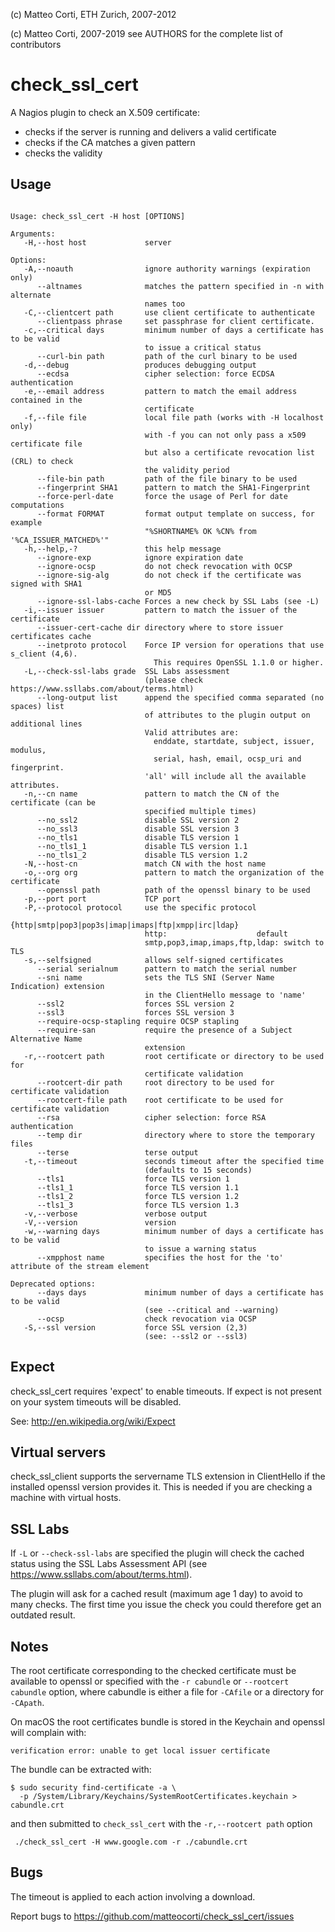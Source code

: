 
 (c) Matteo Corti, ETH Zurich, 2007-2012

 (c) Matteo Corti, 2007-2019
  see AUTHORS for the complete list of contributors

# check_ssl_cert

A Nagios plugin to check an X.509 certificate:
 - checks if the server is running and delivers a valid certificate
 - checks if the CA matches a given pattern
 - checks the validity

## Usage

```

Usage: check_ssl_cert -H host [OPTIONS]

Arguments:
   -H,--host host             server

Options:
   -A,--noauth                ignore authority warnings (expiration only)
      --altnames              matches the pattern specified in -n with alternate
                              names too
   -C,--clientcert path       use client certificate to authenticate
      --clientpass phrase     set passphrase for client certificate.
   -c,--critical days         minimum number of days a certificate has to be valid
                              to issue a critical status
      --curl-bin path         path of the curl binary to be used
   -d,--debug                 produces debugging output
      --ecdsa                 cipher selection: force ECDSA authentication
   -e,--email address         pattern to match the email address contained in the
                              certificate
   -f,--file file             local file path (works with -H localhost only)
                              with -f you can not only pass a x509 certificate file
                              but also a certificate revocation list (CRL) to check
                              the validity period
      --file-bin path         path of the file binary to be used
      --fingerprint SHA1      pattern to match the SHA1-Fingerprint
      --force-perl-date       force the usage of Perl for date computations
      --format FORMAT         format output template on success, for example
                              "%SHORTNAME% OK %CN% from '%CA_ISSUER_MATCHED%'"
   -h,--help,-?               this help message
      --ignore-exp            ignore expiration date
      --ignore-ocsp           do not check revocation with OCSP
      --ignore-sig-alg        do not check if the certificate was signed with SHA1
                              or MD5
      --ignore-ssl-labs-cache Forces a new check by SSL Labs (see -L)
   -i,--issuer issuer         pattern to match the issuer of the certificate
      --issuer-cert-cache dir directory where to store issuer certificates cache
      --inetproto protocol    Force IP version for operations that use s_client (4,6).
                                This requires OpenSSL 1.1.0 or higher.
   -L,--check-ssl-labs grade  SSL Labs assessment
                              (please check https://www.ssllabs.com/about/terms.html)
      --long-output list      append the specified comma separated (no spaces) list
                              of attributes to the plugin output on additional lines
                              Valid attributes are:
                                enddate, startdate, subject, issuer, modulus,
                                serial, hash, email, ocsp_uri and fingerprint.
                              'all' will include all the available attributes.
   -n,--cn name               pattern to match the CN of the certificate (can be
                              specified multiple times)
      --no_ssl2               disable SSL version 2
      --no_ssl3               disable SSL version 3
      --no_tls1               disable TLS version 1
      --no_tls1_1             disable TLS version 1.1
      --no_tls1_2             disable TLS version 1.2
   -N,--host-cn               match CN with the host name
   -o,--org org               pattern to match the organization of the certificate
      --openssl path          path of the openssl binary to be used
   -p,--port port             TCP port
   -P,--protocol protocol     use the specific protocol
                              {http|smtp|pop3|pop3s|imap|imaps|ftp|xmpp|irc|ldap}
                              http:                    default
                              smtp,pop3,imap,imaps,ftp,ldap: switch to TLS
   -s,--selfsigned            allows self-signed certificates
      --serial serialnum      pattern to match the serial number
      --sni name              sets the TLS SNI (Server Name Indication) extension
                              in the ClientHello message to 'name'
      --ssl2                  forces SSL version 2
      --ssl3                  forces SSL version 3
      --require-ocsp-stapling require OCSP stapling
      --require-san           require the presence of a Subject Alternative Name
                              extension
   -r,--rootcert path         root certificate or directory to be used for
                              certificate validation
      --rootcert-dir path     root directory to be used for certificate validation
      --rootcert-file path    root certificate to be used for certificate validation
      --rsa                   cipher selection: force RSA authentication
      --temp dir              directory where to store the temporary files
      --terse                 terse output
   -t,--timeout               seconds timeout after the specified time
                              (defaults to 15 seconds)
      --tls1                  force TLS version 1
      --tls1_1                force TLS version 1.1
      --tls1_2                force TLS version 1.2
      --tls1_3                force TLS version 1.3
   -v,--verbose               verbose output
   -V,--version               version
   -w,--warning days          minimum number of days a certificate has to be valid
                              to issue a warning status
      --xmpphost name         specifies the host for the 'to' attribute of the stream element

Deprecated options:
      --days days             minimum number of days a certificate has to be valid
                              (see --critical and --warning)
      --ocsp                  check revocation via OCSP
   -S,--ssl version           force SSL version (2,3)
                              (see: --ssl2 or --ssl3)
```

## Expect

check_ssl_cert requires 'expect' to enable timeouts. If expect is not
present on your system timeouts will be disabled.

See: http://en.wikipedia.org/wiki/Expect

## Virtual servers

check_ssl_client supports the servername TLS extension in ClientHello
if the installed openssl version provides it. This is needed if you
are checking a machine with virtual hosts.

## SSL Labs

If `-L` or `--check-ssl-labs` are specified the plugin will check the
cached status using the SSL Labs Assessment API (see
https://www.ssllabs.com/about/terms.html).

The plugin will ask for a cached result (maximum age 1 day) to avoid
to many checks. The first time you issue the check you could therefore
get an outdated result.

## Notes

The root certificate corresponding to the checked certificate must be
available to openssl or specified with the `-r cabundle` or
`--rootcert cabundle` option, where cabundle is either a file for `-CAfile`
or a directory for `-CApath`.

On macOS the root certificates bundle is stored in the Keychain and
openssl will complain with:

```
verification error: unable to get local issuer certificate
```

The bundle can be extracted with:

```
$ sudo security find-certificate -a \
  -p /System/Library/Keychains/SystemRootCertificates.keychain > cabundle.crt
```

and then submitted to `check_ssl_cert` with the `-r,--rootcert path` option

```
 ./check_ssl_cert -H www.google.com -r ./cabundle.crt 
```

## Bugs

The timeout is applied to each action involving a download.

Report bugs to https://github.com/matteocorti/check_ssl_cert/issues
